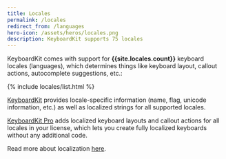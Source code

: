 ```yaml
---
title: Locales
permalink: /locales
redirect_from: /languages
hero-icon: /assets/heros/locales.png
description: KeyboardKit supports 75 locales
---
```


KeyboardKit comes with support for <b>{{site.locales.count}}</b> keyboard locales (languages), which determines things like keyboard layout, callout actions, autocomplete suggestions, etc.:

{% include locales/list.html %}

[KeyboardKit](/open-source) provides locale-specific information (name, flag, unicode information, etc.) as well as localized strings for all supported locales.

[KeyboardKit Pro](/pro) adds localized keyboard layouts and callout actions for all locales in your license, which lets you create fully localized keyboards without any additional code.

Read more about localization [here](/features/localization).